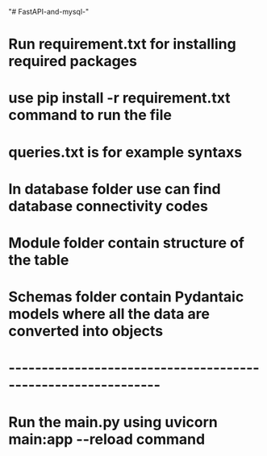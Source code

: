 "# FastAPI-and-mysql-" 
# Run requirement.txt for installing required packages

# use pip install -r requirement.txt command to run the file

# queries.txt is for example syntaxs

# In database folder use can find database connectivity codes

# Module folder contain structure of the table

# Schemas folder contain Pydantaic models where all the data are converted into objects

# ------------------------------------------------------------- #

# Run the main.py using uvicorn main:app --reload command